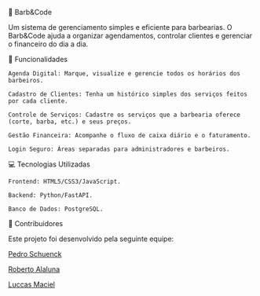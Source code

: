 💈 Barb&Code

Um sistema de gerenciamento simples e eficiente para barbearias. O Barb&Code ajuda a organizar agendamentos, controlar clientes e gerenciar o financeiro do dia a dia.

🚀 Funcionalidades

    Agenda Digital: Marque, visualize e gerencie todos os horários dos barbeiros.

    Cadastro de Clientes: Tenha um histórico simples dos serviços feitos por cada cliente.

    Controle de Serviços: Cadastre os serviços que a barbearia oferece (corte, barba, etc.) e seus preços.

    Gestão Financeira: Acompanhe o fluxo de caixa diário e o faturamento.

    Login Seguro: Áreas separadas para administradores e barbeiros.

💻 Tecnologias Utilizadas

    Frontend: HTML5/CSS3/JavaScript.

    Backend: Python/FastAPI.

    Banco de Dados: PostgreSQL.

👥 Contribuidores

Este projeto foi desenvolvido pela seguinte equipe:

<a href="https://github.com/PedroSchuenck/PedroSchuenck.github.io" alt="Nome Participante" style="margin-bottom: 5px">Pedro Schuenck</a>

<a href="https://github.com/RobertoAlaluna/Ferreira.git" alt="Nome Participante" style="margin-bottom: 5px">Roberto Alaluna</a>

<a href="https://github.com/lucccxs/Maciel.git" alt="Nome Participante" style="margin-bottom: 5px">Luccas Maciel</a>
